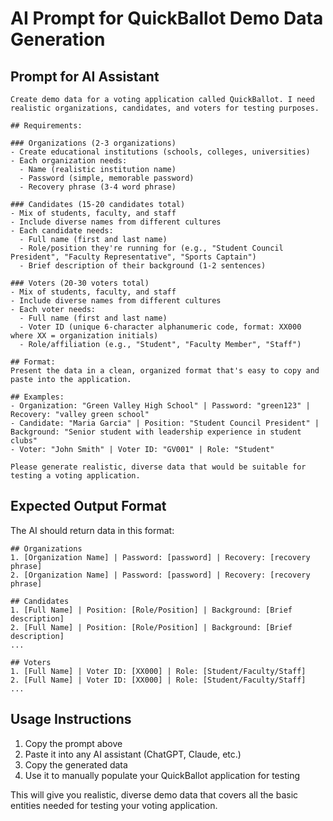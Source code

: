 # AI Prompt for QuickBallot Demo Data Generation

## Prompt for AI Assistant

```
Create demo data for a voting application called QuickBallot. I need realistic organizations, candidates, and voters for testing purposes.

## Requirements:

### Organizations (2-3 organizations)
- Create educational institutions (schools, colleges, universities)
- Each organization needs:
  - Name (realistic institution name)
  - Password (simple, memorable password)
  - Recovery phrase (3-4 word phrase)

### Candidates (15-20 candidates total)
- Mix of students, faculty, and staff
- Include diverse names from different cultures
- Each candidate needs:
  - Full name (first and last name)
  - Role/position they're running for (e.g., "Student Council President", "Faculty Representative", "Sports Captain")
  - Brief description of their background (1-2 sentences)

### Voters (20-30 voters total)
- Mix of students, faculty, and staff
- Include diverse names from different cultures
- Each voter needs:
  - Full name (first and last name)
  - Voter ID (unique 6-character alphanumeric code, format: XX000 where XX = organization initials)
  - Role/affiliation (e.g., "Student", "Faculty Member", "Staff")

## Format:
Present the data in a clean, organized format that's easy to copy and paste into the application.

## Examples:
- Organization: "Green Valley High School" | Password: "green123" | Recovery: "valley green school"
- Candidate: "Maria Garcia" | Position: "Student Council President" | Background: "Senior student with leadership experience in student clubs"
- Voter: "John Smith" | Voter ID: "GV001" | Role: "Student"

Please generate realistic, diverse data that would be suitable for testing a voting application.
```

## Expected Output Format

The AI should return data in this format:

```
## Organizations
1. [Organization Name] | Password: [password] | Recovery: [recovery phrase]
2. [Organization Name] | Password: [password] | Recovery: [recovery phrase]

## Candidates
1. [Full Name] | Position: [Role/Position] | Background: [Brief description]
2. [Full Name] | Position: [Role/Position] | Background: [Brief description]
...

## Voters
1. [Full Name] | Voter ID: [XX000] | Role: [Student/Faculty/Staff]
2. [Full Name] | Voter ID: [XX000] | Role: [Student/Faculty/Staff]
...
```

## Usage Instructions

1. Copy the prompt above
2. Paste it into any AI assistant (ChatGPT, Claude, etc.)
3. Copy the generated data
4. Use it to manually populate your QuickBallot application for testing

This will give you realistic, diverse demo data that covers all the basic entities needed for testing your voting application. 
